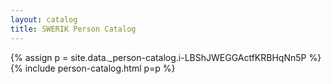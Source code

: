 ```yaml
---
layout: catalog
title: SWERIK Person Catalog
---
```

{% assign p = site.data._person-catalog.i-LBShJWEGGActfKRBHqNn5P %}
{% include person-catalog.html p=p %}

